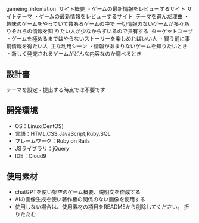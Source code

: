  gameing_infomation
​
 サイト概要
・ゲームの最新情報をレビューするサイト
 サイトテーマ
・ゲームの最新情報をレビューするサイト
​
 テーマを選んだ理由
・趣味のゲームをやっていて数あるゲームの中で
一切情報のないゲームが多々ありそれらの情報を知
りたい人が少なからずいるので共有する
​
 ターゲットユーザ
・ゲームを極めるまではやらないストーリーを楽しめればいい人
・買う前に事前情報を得たい人
​
 主な利用シーン
・情報があまりないゲームを知りたいとき
・新しく発売されるゲームがどんな内容なのか調べるとき
​
## 設計書
テーマを設定・提出する時点では不要です
​
## 開発環境
- OS：Linux(CentOS)
- 言語：HTML,CSS,JavaScript,Ruby,SQL
- フレームワーク：Ruby on Rails
- JSライブラリ：jQuery
- IDE：Cloud9
​
## 使用素材
- chatGPTを使い架空のゲーム概要、説明文を作成する
- AIの画像生成を使い著作権の関係のない画像を使用する
- 使用しない場合は、使用素材の項目をREADMEから削除してください。
折りたたむ